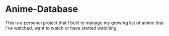 # Anime-Database
This is a personal project that I built to manage my growing list of anime that I've watched, want to watch or have started watching
